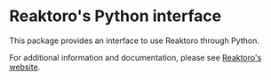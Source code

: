 # Reaktoro's Python interface

This package provides an interface to use Reaktoro through Python.

For additional information and documentation, please see [Reaktoro's website](https://reaktoro.org/).
